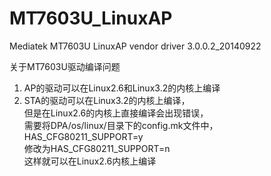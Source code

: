 # MT7603U_LinuxAP
Mediatek MT7603U LinuxAP vendor driver 3.0.0.2_20140922

关于MT7603U驱动编译问题  
1. AP的驱动可以在Linux2.6和Linux3.2的内核上编译  
2. STA的驱动可以在Linux3.2的内核上编译，  
    但是在Linux2.6的内核上直接编译会出现错误，  
    需要将DPA/os/linux/目录下的config.mk文件中，  
    HAS_CFG80211_SUPPORT=y  
    修改为HAS_CFG80211_SUPPORT=n  
这样就可以在Linux2.6内核上编译
